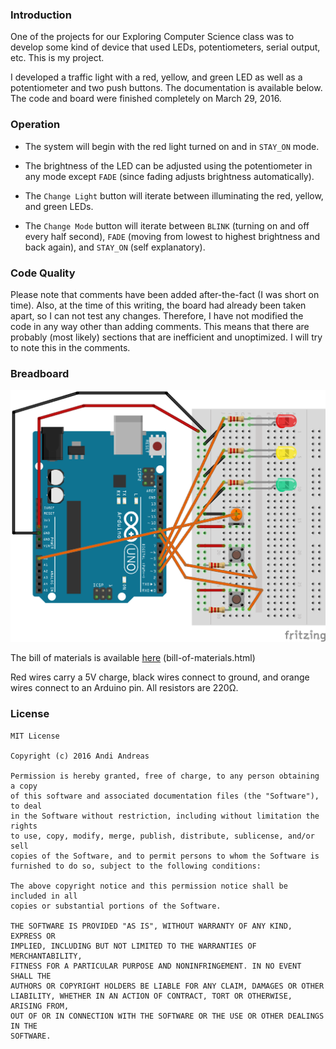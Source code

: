 ### Introduction

One of the projects for our Exploring Computer Science class was to develop some kind of device that used LEDs, potentiometers, serial output, etc. This is my project.

I developed a traffic light with a red, yellow, and green LED as well as a potentiometer and two push buttons. The documentation is available below. The code and board were finished completely on March 29, 2016.

### Operation

* The system will begin with the red light turned on and in `STAY_ON` mode.

* The brightness of the LED can be adjusted using the potentiometer in any mode except `FADE` (since fading adjusts brightness automatically).

* The `Change Light` button will iterate between illuminating the red, yellow, and green LEDs.

* The `Change Mode` button will iterate between `BLINK` (turning on and off every half second), `FADE` (moving from lowest to highest brightness and back again), and `STAY_ON` (self explanatory).

### Code Quality

Please note that comments have been added after-the-fact (I was short on time). Also, at the time of this writing, the board had already been taken apart, so I can not test any changes. Therefore, I have not modified the code in any way other than adding comments. This means that there are probably (most likely) sections that are inefficient and unoptimized. I will try to note this in the comments.

### Breadboard

![Arduino and breadboard wired up](/board.png)

The bill of materials is available [here](http://htmlpreview.github.io/?https://github.com/Nexuist/Arduino-Traffic-Light/blob/master/bill-of-materials.html) (bill-of-materials.html)

Red wires carry a 5V charge, black wires connect to ground, and orange wires connect to an Arduino pin. All resistors are 220Ω.

### License

```
MIT License

Copyright (c) 2016 Andi Andreas

Permission is hereby granted, free of charge, to any person obtaining a copy
of this software and associated documentation files (the "Software"), to deal
in the Software without restriction, including without limitation the rights
to use, copy, modify, merge, publish, distribute, sublicense, and/or sell
copies of the Software, and to permit persons to whom the Software is
furnished to do so, subject to the following conditions:

The above copyright notice and this permission notice shall be included in all
copies or substantial portions of the Software.

THE SOFTWARE IS PROVIDED "AS IS", WITHOUT WARRANTY OF ANY KIND, EXPRESS OR
IMPLIED, INCLUDING BUT NOT LIMITED TO THE WARRANTIES OF MERCHANTABILITY,
FITNESS FOR A PARTICULAR PURPOSE AND NONINFRINGEMENT. IN NO EVENT SHALL THE
AUTHORS OR COPYRIGHT HOLDERS BE LIABLE FOR ANY CLAIM, DAMAGES OR OTHER
LIABILITY, WHETHER IN AN ACTION OF CONTRACT, TORT OR OTHERWISE, ARISING FROM,
OUT OF OR IN CONNECTION WITH THE SOFTWARE OR THE USE OR OTHER DEALINGS IN THE
SOFTWARE.
```
